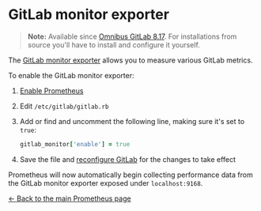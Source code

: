 # GitLab monitor exporter

>**Note:**
Available since [Omnibus GitLab 8.17][1132]. For installations from source
you'll have to install and configure it yourself.

The [GitLab monitor exporter] allows you to measure various GitLab metrics.

To enable the GitLab monitor exporter:

1. [Enable Prometheus](index.md#configuring-prometheus)
1. Edit `/etc/gitlab/gitlab.rb`
1. Add or find and uncomment the following line, making sure it's set to `true`:

    ```ruby
    gitlab_monitor['enable'] = true
    ```

1. Save the file and [reconfigure GitLab][reconfigure] for the changes to
   take effect

Prometheus will now automatically begin collecting performance data from
the GitLab monitor exporter exposed under `localhost:9168`.

[← Back to the main Prometheus page](index.md)

[1132]: https://gitlab.com/gitlab-org/omnibus-gitlab/merge_requests/1132
[GitLab monitor exporter]: https://gitlab.com/gitlab-org/gitlab-monitor
[prometheus]: https://prometheus.io
[reconfigure]: ../../restart_gitlab.md#omnibus-gitlab-reconfigure
